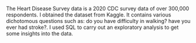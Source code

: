 The Heart Disease Survey data is a 2020 CDC survey data of over 300,000 respondents. I obtained the dataset from Kaggle. 
It contains various dichotomous questions such as: 
do you have difficulty in walking? have you ever had stroke?. I used SQL to carry out an exploratory analysis to get some insights into the data.
